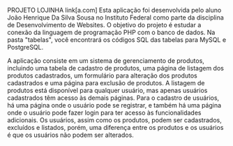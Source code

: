 PROJETO LOJINHA
link[a.com] 
Esta aplicação foi desenvolvida pelo aluno João Henrique Da Silva Sousa no Instituto Federal como parte da disciplina de Desenvolvimento de Websites.
O objetivo do projeto é estudar a conexão da linguagem de programação PHP com o banco de dados. Na pasta "tabelas", 
você encontrará os códigos SQL das tabelas para MySQL e PostgreSQL.

A aplicação consiste em um sistema de gerenciamento de produtos, incluindo uma tabela de cadastro de produtos, uma página de
listagem dos produtos cadastrados, um formulário para alteração dos produtos cadastrados e uma página para exclusão de produtos.
A listagem de produtos está disponível para qualquer usuário, mas apenas usuários cadastrados têm acesso às demais páginas. Para o
cadastro de usuários, há uma página onde o usuário pode se registrar, e também há uma página onde o usuário pode fazer login 
para ter acesso às funcionalidades adicionais. Os usuários, assim como os produtos, podem ser cadastrados, excluídos e listados,
porém, uma diferença entre os produtos e os usuários é que os usuários não podem ser alterados.

